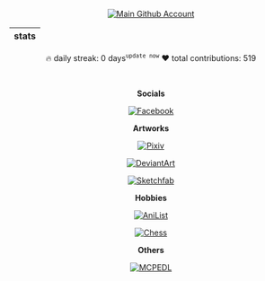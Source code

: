 <div align="center">

[![Main Github Account](https://img.shields.io/badge/Main%20Github%20Account-100000?style=for-the-badge&logo=github&logoColor=white)](https://github.com/IMOitself)

| stats                                    |
| :---------------------------------------: |
🔥 daily streak: 0 days<sup>`update now`</sup>
❤️ total contributions: 519

<br>

**Socials**

[![Facebook](https://img.shields.io/badge/Imo%20Dump-Facebook-0866FF?style=for-the-badge&logo=facebook&logoColor=white)](https://www.facebook.com/profile.php?id=100083333136200)

**Artworks**

[![Pixiv](https://img.shields.io/badge/IMO-Pixiv-0096FA?style=for-the-badge&logo=pixiv&logoColor=white)](https://www.pixiv.net/en/users/89189205)

[![DeviantArt](https://img.shields.io/badge/IMO7-DeviantArt-05CC47?style=for-the-badge&logo=deviantart&logoColor=white)](https://www.deviantart.com/imo7)

[![Sketchfab](https://img.shields.io/badge/imoitself-Sketchfab-1CAAD9?style=for-the-badge&logo=sketchfab&logoColor=white)](https://sketchfab.com/imoitself)

**Hobbies**

[![AniList](https://img.shields.io/badge/IMOitself-AniList-02A9FF?style=for-the-badge&logo=anilist&logoColor=white)](https://anilist.co/user/IMOitself/animelist)

[![Chess](https://img.shields.io/badge/IMO_itself-Chess-81B64C?style=for-the-badge&logo=chessdotcom&logoColor=white)](https://www.chess.com/member/imo_itself)

**Others**

[![MCPEDL](https://img.shields.io/badge/IMOitself-MCPEDL-03AA30?style=for-the-badge&logo=opentofu&logoColor=white)](https://www.pixiv.net/en/users/89189205)

</div>
